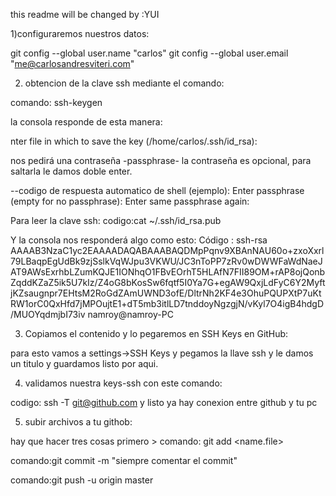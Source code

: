 this readme will be changed by :YUI


1)configuraremos nuestros datos:

git config --global user.name "carlos"
git config --global user.email "me@carlosandresviteri.com"

2) obtencion de la clave ssh mediante el comando:

comando: ssh-keygen

la consola responde de esta manera:

nter file in which to save the key (/home/carlos/.ssh/id_rsa):

nos pedirá una contraseña -passphrase- la contraseña es opcional, para saltarla le damos doble enter.

--codigo de respuesta automatico de shell (ejemplo): 
Enter passphrase (empty for no passphrase):
Enter same passphrase again: 

Para leer la clave ssh:
codigo:cat ~/.ssh/id_rsa.pub

Y la consola nos responderá algo como esto:
Código :
ssh-rsa AAAAB3NzaC1yc2EAAAADAQABAAABAQDMpPqnv9XBAnNAU60o+zxoXxrl79LBaqpEgUdBk9zjSslkVqWJpu3VKWU/JC3nToPP7zRv0wDWWFaWdNaeJAT9AWsExrhbLZumKQJE1IONhqO1FBvEOrhT5HLAfN7FII89OM+rAP8ojQonbZqddKZaZ5ik5U7kIz/Z4oG8bKosSw6fqtf5I0Ya7G+egAW9QxjLdFyC6Y2MyftjKZsaugnpr7EHtsM2RoGdZAmUWND3ofE/DltrNh2KF4e3OhuPQUPXtP7uKtRW1orC0QxHfd7jMPOujtE1+dT5mb3itlLD7tnddoyNgzgjN/vKyl7O4igB4hdgD/MUOYqdmjbI73iv namroy@namroy-PC

3) Copiamos el contenido y lo pegaremos en SSH Keys en GitHub:

para esto vamos a settings->SSH Keys y pegamos la llave ssh y le damos un titulo  y guardamos listo por aqui.

4) validamos nuestra keys-ssh con este comando:

codigo: ssh -T git@github.com
y listo ya hay conexion entre github y tu pc

5) subir archivos a tu githob:

hay que hacer tres cosas primero > 
comando: git add <name.file> 

comando:git commit -m "siempre comentar el commit"

comando:git push -u origin master


